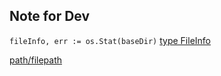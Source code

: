## Note for Dev

`fileInfo, err := os.Stat(baseDir)` [type FileInfo](https://pkg.go.dev/io/fs#FileInfo)

[path/filepath](https://pkg.go.dev/path/filepath)
